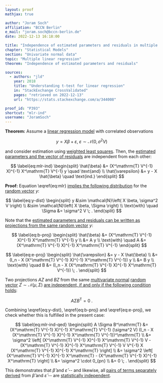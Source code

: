 ```yaml
---
layout: proof
mathjax: true

author: "Joram Soch"
affiliation: "BCCN Berlin"
e_mail: "joram.soch@bccn-berlin.de"
date: 2022-12-13 16:18:00

title: "Independence of estimated parameters and residuals in multiple linear regression"
chapter: "Statistical Models"
section: "Univariate normal data"
topic: "Multiple linear regression"
theorem: "Independence of estimated parameters and residuals"

sources:
  - authors: "jld"
    year: 2018
    title: "Understanding t-test for linear regression"
    in: "StackExchange CrossValidated"
    pages: "retrieved on 2022-12-13"
    url: "https://stats.stackexchange.com/a/344008"

proof_id: "P393"
shortcut: "mlr-ind"
username: "JoramSoch"
---
```



**Theorem:** Assume a [linear regression model](/D/mlr) with correlated observations

$$ \label{eq:mlr}
y = X\beta + \varepsilon, \; \varepsilon \sim \mathcal{N}(0, \sigma^2 V)
$$

and consider estimation using [weighted least squares](/P/mlr-wls). Then, the [estimated parameters and the vector of residuals](/P/mlr-wlsdist) are independent from each other:

$$ \label{eq:mlr-ind}
\begin{split}
\hat{\beta} &= (X^\mathrm{T} V^{-1} X)^{-1} X^\mathrm{T} V^{-1} y \quad \text{and} \\ \hat{\varepsilon} &= y - X \hat{\beta} \quad \text{ind.}
\end{split}
$$


**Proof:** Equation \eqref{eq:mlr} [implies the following distribution](/P/mlr-wlsdist) for the [random vector](/D/rvec) $y$:

$$ \label{eq:y-dist}
\begin{split}
y &\sim \mathcal{N}\left( X \beta, \sigma^2 V \right) \\
&\sim \mathcal{N}\left( X \beta, \Sigma \right) \\
\text{with} \quad \Sigma &= \sigma^2 V \; .
\end{split}
$$

Note that the [estimated parameters and residuals can be written as projections from the same random vector](/P/mlr-mat) $y$:

$$ \label{eq:b-proj}
\begin{split}
\hat{\beta} &= (X^\mathrm{T} V^{-1} X)^{-1} X^\mathrm{T} V^{-1} y \\
&= A y \\
\text{with} \quad A &= (X^\mathrm{T} V^{-1} X)^{-1} X^\mathrm{T} V^{-1}
\end{split}
$$

$$ \label{eq:e-proj}
\begin{split}
\hat{\varepsilon} &= y - X \hat{\beta} \\
&= (I_n - X (X^\mathrm{T} V^{-1} X)^{-1} X^\mathrm{T} V^{-1}) y \\
&= B y \\
\text{with} \quad B &= (I_n - X (X^\mathrm{T} V^{-1} X)^{-1} X^\mathrm{T} V^{-1}) \; .
\end{split}
$$

Two projections $AZ$ and $BZ$ from the same [multivariate normal](/D/mvn) [random vector](/D/rvec) $Z \sim \mathcal{N}(\mu, \Sigma)$ [are independent, if and only if the following condition holds](/P/mvn-indprod):

$$ \label{eq:mvn-indprod}
A \Sigma B^\mathrm{T} = 0 \; .
$$

Combining \eqref{eq:y-dist}, \eqref{eq:b-proj} and \eqref{eq:e-proj}, we check whether this is fulfilled in the present case:

$$ \label{eq:mlr-ind-qed}
\begin{split}
A \Sigma B^\mathrm{T} &= (X^\mathrm{T} V^{-1} X)^{-1} X^\mathrm{T} V^{-1} (\sigma^2 V) (I_n - X (X^\mathrm{T} V^{-1} X)^{-1} X^\mathrm{T} V^{-1})^\mathrm{T} \\
&= \sigma^2 \left[ (X^\mathrm{T} V^{-1} X)^{-1} X^\mathrm{T} V^{-1} V - (X^\mathrm{T} V^{-1} X)^{-1} X^\mathrm{T} V^{-1} V V^{-1} X (X^\mathrm{T} V^{-1} X)^{-1} X^\mathrm{T} \right] \\
&= \sigma^2 \left[ (X^\mathrm{T} V^{-1} X)^{-1} X^\mathrm{T} - (X^\mathrm{T} V^{-1} X)^{-1} X^\mathrm{T} \right] \\
&= \sigma^2 \cdot 0_{pn} \\
&= 0 \; .
\end{split}
$$

This demonstrates that $\hat{\beta}$ and $\hat{\varepsilon}$ -- and likewise, all [pairs of terms separately derived](/P/mlr-t) from $\hat{\beta}$ and $\hat{\varepsilon}$ -- are [statistically independent](/D/ind).